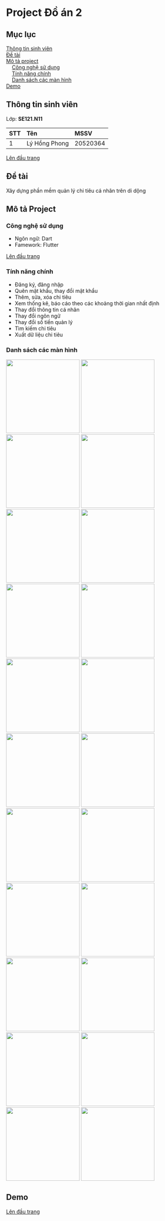# Project Đồ án 2
<a name="top"><a>
## Mục lục

[Thông tin sinh viên](#info)\
[Đề tài](#topic)\
[Mô tả project](#project)\
&nbsp;&nbsp;&nbsp; [Công nghệ sử dụng](#use)\
&nbsp;&nbsp;&nbsp; [Tính năng chính](#main-feature)\
&nbsp;&nbsp;&nbsp; [Danh sách các màn hình](#screen)\
[Demo](#demo)

## Thông tin sinh viên <a name="info"></a>

Lớp: **SE121.N11** 

| STT  | Tên                | MSSV      |
|:-----|:-------------------|:----------|
|  1   |  Lý Hồng Phong | 20520364  |

[Lên đầu trang](#top)
## Đề tài <a name="topic"></a>

Xây dựng phần mềm quản lý chi tiêu cá nhân trên di dộng

## Mô tả Project <a name="project"></a>

### Công nghệ sử dụng <a name="use"></a>

- Ngôn ngữ: Dart
- Famework: Flutter

[Lên đầu trang](#top)
### Tính năng chính <a name="main-feature"></a>
- Đăng ký, đăng nhập
- Quên mật khẩu, thay đổi mật khẩu
- Thêm, sửa, xóa chi tiêu
- Xem thống kê, báo cáo theo các khoảng thời gian nhất định
- Thay đổi thông tin cá nhân
- Thay đổi ngôn ngữ
- Thay đổi số tiền quản lý
- Tìm kiếm chi tiêu
- Xuất dữ liệu chi tiêu

### Danh sách các màn hình <a name="screen"></a>
<p float="left">
  <img src="https://user-images.githubusercontent.com/94039133/205861382-223ca57e-7ba2-4d4f-8f1a-db4efed92bd4.jpg" width="200" />
  <img src="https://user-images.githubusercontent.com/94039133/205861377-6157446a-51dc-4178-9ceb-21cd2dcf7ddf.jpg" width="200" />
  <img src="https://user-images.githubusercontent.com/94039133/205861373-f7b016b7-6002-45e5-a384-8ce2f0eaa1f5.jpg" width="200" />
  <img src="https://user-images.githubusercontent.com/94039133/205861396-f232b953-c473-486f-bd80-ff3e6342359e.jpg" width="200" />
  <img src="https://user-images.githubusercontent.com/94039133/205861393-dca51506-ccf7-44b1-a25b-670b95c4dab5.jpg" width="200" />
  <img src="https://user-images.githubusercontent.com/94039133/205861371-d2e86ac2-0a3e-4cfd-aee1-01b7de40fcfc.jpg" width="200" />
  <img src="https://user-images.githubusercontent.com/94039133/205861367-048407b7-e352-4726-85f4-b64b4eb726b0.jpg" width="200" />
  <img src="https://user-images.githubusercontent.com/94039133/205861389-1072c0c6-e03a-4784-b4bd-775b766b4389.jpg" width="200" />
  <img src="https://user-images.githubusercontent.com/94039133/205861351-f7bf5982-f969-4d75-bb27-9d7f55a005da.jpg" width="200" /> 
  <img src="https://user-images.githubusercontent.com/94039133/205861366-21c0076f-51df-4370-8ff7-f6600fc3e3cd.jpg" width="200" />
  <img src="https://user-images.githubusercontent.com/94039133/205861362-7e9adaaf-ca63-493e-ab02-b00bc281c61f.jpg" width="200" />
  <img src="https://user-images.githubusercontent.com/94039133/205861343-67cf9a9d-e610-4739-8a45-c0e7e554f518.jpg" width="200" />
  <img src="https://user-images.githubusercontent.com/94039133/205861409-f18aab61-f892-477d-a77e-4fce584b7325.jpg" width="200" />
  <img src="https://user-images.githubusercontent.com/94039133/205861412-c4f002f0-b985-40bc-b170-b0d22cc03f93.jpg" width="200" />
  <img src="https://user-images.githubusercontent.com/94039133/205861420-336c2f08-aecc-4855-a12a-2bcc31e171b4.jpg" width="200" />
  <img src="https://user-images.githubusercontent.com/94039133/205861405-0891f3ed-82f6-4e89-be58-ebc02c524164.jpg" width="200" />
  <img src="https://user-images.githubusercontent.com/94039133/205861402-e06fa041-ea5e-427e-a9ed-7921dd44894f.jpg" width="200" />
  <img src="https://user-images.githubusercontent.com/94039133/205861436-b778d775-f7ef-4403-a861-841dc13c67de.jpg" width="200" />
  <img src="https://user-images.githubusercontent.com/94039133/205861431-ddb79ee8-743c-4814-9076-e7eae8108669.jpg" width="200" />
  <img src="https://user-images.githubusercontent.com/94039133/205861445-646fd875-4cf7-44c5-972a-8ab744472b5e.jpg" width="200" />
  <img src="https://user-images.githubusercontent.com/94039133/205861424-a68679fd-610c-4825-bf3b-975f6593bab0.jpg" width="200" />
  <img src="https://user-images.githubusercontent.com/94039133/205861442-40a46ac5-a375-4d19-87b1-a63d186f21fe.jpg" width="200" />
</p>

## Demo <a name="demo"></a>
  
[Lên đầu trang](#top)
